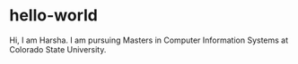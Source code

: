# hello-world

Hi, I am Harsha.
I am pursuing Masters in Computer Information Systems at Colorado State University. 
